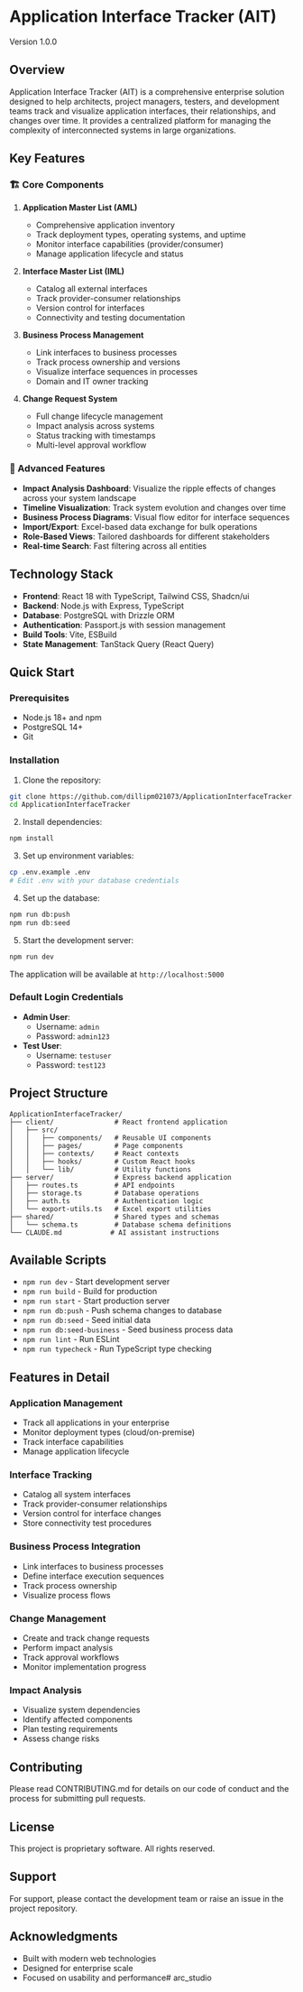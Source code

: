 # Application Interface Tracker (AIT)

Version 1.0.0

## Overview

Application Interface Tracker (AIT) is a comprehensive enterprise solution designed to help architects, project managers, testers, and development teams track and visualize application interfaces, their relationships, and changes over time. It provides a centralized platform for managing the complexity of interconnected systems in large organizations.

## Key Features

### 🏗️ Core Components

1. **Application Master List (AML)**
   - Comprehensive application inventory
   - Track deployment types, operating systems, and uptime
   - Monitor interface capabilities (provider/consumer)
   - Manage application lifecycle and status

2. **Interface Master List (IML)**
   - Catalog all external interfaces
   - Track provider-consumer relationships
   - Version control for interfaces
   - Connectivity and testing documentation

3. **Business Process Management**
   - Link interfaces to business processes
   - Track process ownership and versions
   - Visualize interface sequences in processes
   - Domain and IT owner tracking

4. **Change Request System**
   - Full change lifecycle management
   - Impact analysis across systems
   - Status tracking with timestamps
   - Multi-level approval workflow

### 🚀 Advanced Features

- **Impact Analysis Dashboard**: Visualize the ripple effects of changes across your system landscape
- **Timeline Visualization**: Track system evolution and changes over time
- **Business Process Diagrams**: Visual flow editor for interface sequences
- **Import/Export**: Excel-based data exchange for bulk operations
- **Role-Based Views**: Tailored dashboards for different stakeholders
- **Real-time Search**: Fast filtering across all entities

## Technology Stack

- **Frontend**: React 18 with TypeScript, Tailwind CSS, Shadcn/ui
- **Backend**: Node.js with Express, TypeScript
- **Database**: PostgreSQL with Drizzle ORM
- **Authentication**: Passport.js with session management
- **Build Tools**: Vite, ESBuild
- **State Management**: TanStack Query (React Query)

## Quick Start

### Prerequisites

- Node.js 18+ and npm
- PostgreSQL 14+
- Git

### Installation

1. Clone the repository:
```bash
git clone https://github.com/dillipm021073/ApplicationInterfaceTracker.git
cd ApplicationInterfaceTracker
```

2. Install dependencies:
```bash
npm install
```

3. Set up environment variables:
```bash
cp .env.example .env
# Edit .env with your database credentials
```

4. Set up the database:
```bash
npm run db:push
npm run db:seed
```

5. Start the development server:
```bash
npm run dev
```

The application will be available at `http://localhost:5000`

### Default Login Credentials

- **Admin User**: 
  - Username: `admin`
  - Password: `admin123`
- **Test User**: 
  - Username: `testuser`
  - Password: `test123`

## Project Structure

```
ApplicationInterfaceTracker/
├── client/               # React frontend application
│   ├── src/
│   │   ├── components/   # Reusable UI components
│   │   ├── pages/        # Page components
│   │   ├── contexts/     # React contexts
│   │   ├── hooks/        # Custom React hooks
│   │   └── lib/          # Utility functions
├── server/               # Express backend application
│   ├── routes.ts         # API endpoints
│   ├── storage.ts        # Database operations
│   ├── auth.ts           # Authentication logic
│   └── export-utils.ts   # Excel export utilities
├── shared/               # Shared types and schemas
│   └── schema.ts         # Database schema definitions
└── CLAUDE.md            # AI assistant instructions

```

## Available Scripts

- `npm run dev` - Start development server
- `npm run build` - Build for production
- `npm run start` - Start production server
- `npm run db:push` - Push schema changes to database
- `npm run db:seed` - Seed initial data
- `npm run db:seed-business` - Seed business process data
- `npm run lint` - Run ESLint
- `npm run typecheck` - Run TypeScript type checking

## Features in Detail

### Application Management
- Track all applications in your enterprise
- Monitor deployment types (cloud/on-premise)
- Track interface capabilities
- Manage application lifecycle

### Interface Tracking
- Catalog all system interfaces
- Track provider-consumer relationships
- Version control for interface changes
- Store connectivity test procedures

### Business Process Integration
- Link interfaces to business processes
- Define interface execution sequences
- Track process ownership
- Visualize process flows

### Change Management
- Create and track change requests
- Perform impact analysis
- Track approval workflows
- Monitor implementation progress

### Impact Analysis
- Visualize system dependencies
- Identify affected components
- Plan testing requirements
- Assess change risks

## Contributing

Please read CONTRIBUTING.md for details on our code of conduct and the process for submitting pull requests.

## License

This project is proprietary software. All rights reserved.

## Support

For support, please contact the development team or raise an issue in the project repository.

## Acknowledgments

- Built with modern web technologies
- Designed for enterprise scale
- Focused on usability and performance# arc_studio
